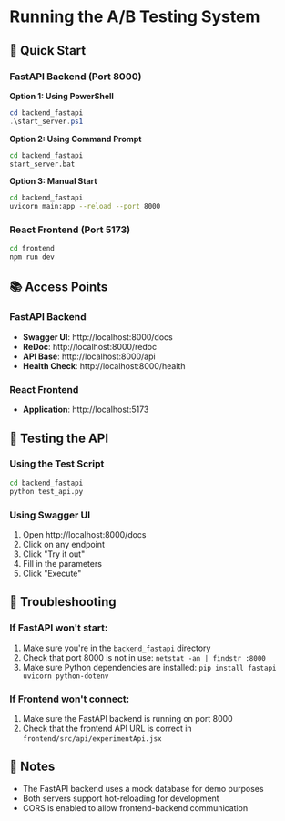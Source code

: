 # Running the A/B Testing System

## 🚀 Quick Start

### FastAPI Backend (Port 8000)

**Option 1: Using PowerShell**
```powershell
cd backend_fastapi
.\start_server.ps1
```

**Option 2: Using Command Prompt**
```cmd
cd backend_fastapi
start_server.bat
```

**Option 3: Manual Start**
```bash
cd backend_fastapi
uvicorn main:app --reload --port 8000
```

### React Frontend (Port 5173)

```bash
cd frontend
npm run dev
```

## 📚 Access Points

### FastAPI Backend
- **Swagger UI**: http://localhost:8000/docs
- **ReDoc**: http://localhost:8000/redoc
- **API Base**: http://localhost:8000/api
- **Health Check**: http://localhost:8000/health

### React Frontend
- **Application**: http://localhost:5173

## 🧪 Testing the API

### Using the Test Script
```bash
cd backend_fastapi
python test_api.py
```

### Using Swagger UI
1. Open http://localhost:8000/docs
2. Click on any endpoint
3. Click "Try it out"
4. Fill in the parameters
5. Click "Execute"

## 🔧 Troubleshooting

### If FastAPI won't start:
1. Make sure you're in the `backend_fastapi` directory
2. Check that port 8000 is not in use: `netstat -an | findstr :8000`
3. Make sure Python dependencies are installed: `pip install fastapi uvicorn python-dotenv`

### If Frontend won't connect:
1. Make sure the FastAPI backend is running on port 8000
2. Check that the frontend API URL is correct in `frontend/src/api/experimentApi.jsx`

## 📝 Notes

- The FastAPI backend uses a mock database for demo purposes
- Both servers support hot-reloading for development
- CORS is enabled to allow frontend-backend communication

